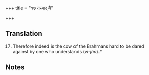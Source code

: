 +++
title = "१७ तस्माद् वै"

+++
## Translation
17. Therefore indeed is the cow of the Brahmans hard to be dared  
against by one who understands (*vi-jñā*).\*

## Notes

